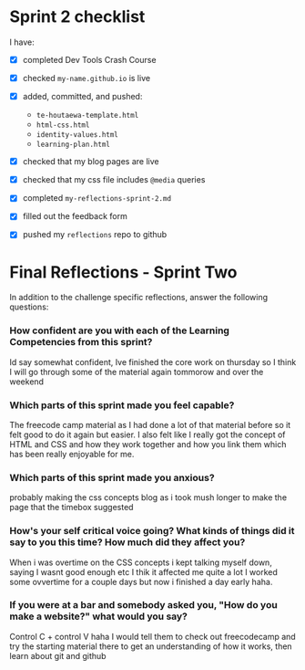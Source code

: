 # Sprint 2 checklist

I have:
- [x] completed Dev Tools Crash Course
- [x] checked `my-name.github.io` is live
- [x] added, committed, and pushed:
    - `te-houtaewa-template.html`
    - `html-css.html`
    - `identity-values.html` 
    - `learning-plan.html` 
- [x] checked that my blog pages are live
- [x] checked that my css file includes `@media` queries
- [x] completed `my-reflections-sprint-2.md`
- [x] filled out the feedback form
- [x] pushed my `reflections` repo to github



# Final Reflections - Sprint Two 

In addition to the challenge specific reflections, answer the following questions:

### How confident are you with each of the Learning Competencies from this sprint?
Id say somewhat confident, Ive finished the core work on thursday so I think I will go through some of the material again tommorow and over the weekend



### Which parts of this sprint made you feel capable?
The freecode camp material as I had done a lot of that material before so it felt good to do it again but easier. I also felt like I really got the concept of HTML and CSS and how they work together and how you link them which has been really enjoyable for me. 



### Which parts of this sprint made you anxious?
probably making the css concepts blog as i took mush longer to make the page that the timebox suggested 


### How's your self critical voice going? What kinds of things did it say to you this time? How much did they affect you?
When i was overtime on the CSS concepts i kept talking myself down, saying I wasnt good enough etc I thik it affected me quite a lot I worked some ovvertime for a couple days but now i finished a day early haha.



### If you were at a bar and somebody asked you, "How do you make a website?" what would you say?

Control C + control V haha
I would tell them to check out freecodecamp and try the starting material there to get an understanding of how it works, then learn about git and github


